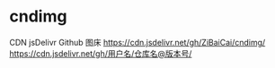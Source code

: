 # cndimg
CDN jsDelivr Github 图床
https://cdn.jsdelivr.net/gh/ZiBaiCai/cndimg/
https://cdn.jsdelivr.net/gh/用户名/仓库名@版本号/
